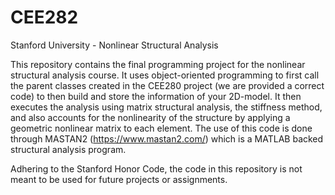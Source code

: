 # CEE282
Stanford University - Nonlinear Structural Analysis 

This repository contains the final programming project for the nonlinear structural analysis course. It uses object-oriented programming to 
first call the parent classes created in the CEE280 project (we are provided a correct code) to then build and store the information of your 
2D-model. It then executes the analysis using matrix structural analysis, the stiffness method, and also accounts for the nonlinearity of the 
structure by applying a geometric nonlinear matrix to each element. The use of this code is done through MASTAN2 (https://www.mastan2.com/) 
which is a MATLAB backed structural analysis program.

Adhering to the Stanford Honor Code, the code in this repository is not meant to be used for future projects or assignments.
